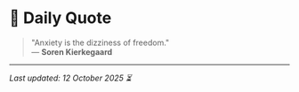 # 📜 Daily Quote

> "Anxiety is the dizziness of freedom."  
> — **Soren Kierkegaard**

---

_Last updated: 12 October 2025 ⏳_
